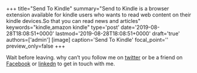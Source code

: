 +++
title="Send To Kindle"
summary="Send to Kindle is a browser extension available for kindle users who wants to read web content on their kindle devices.So that you can read news and articles"
keywords="kindle,amazon kindle"
type='post'
date='2019-08-28T18:08:51+0000'
lastmod='2019-08-28T18:08:51+0000'
draft='true'
authors=['admin']
[image]
caption='Send To Kindle'
focal_point=''
preview_only=false
+++










Wait before leaving.
why can’t you follow me on <a href="https://twitter.com/arungudelli" target="_blank" rel="noopener">twitter</a> or be a friend on <a href="https://www.facebook.com/gudelliArun" target="_blank" rel="noopener">Facebook</a> or  <a href="https://www.linkedin.com/in/arungudelli/" target="_blank" rel="noopener">linkedn</a> to get in touch with me.









